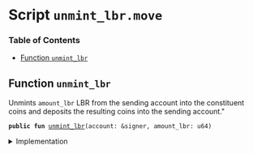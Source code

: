 
<a name="SCRIPT"></a>

# Script `unmint_lbr.move`

### Table of Contents

-  [Function `unmint_lbr`](#SCRIPT_unmint_lbr)



<a name="SCRIPT_unmint_lbr"></a>

## Function `unmint_lbr`

Unmints
<code>amount_lbr</code> LBR from the sending account into the constituent coins and deposits
the resulting coins into the sending account."


<pre><code><b>public</b> <b>fun</b> <a href="#SCRIPT_unmint_lbr">unmint_lbr</a>(account: &signer, amount_lbr: u64)
</code></pre>



<details>
<summary>Implementation</summary>


<pre><code><b>fun</b> <a href="#SCRIPT_unmint_lbr">unmint_lbr</a>(account: &signer, amount_lbr: u64) {
    <b>let</b> withdraw_cap = <a href="../../modules/doc/LibraAccount.md#0x1_LibraAccount_extract_withdraw_capability">LibraAccount::extract_withdraw_capability</a>(account);
    <b>let</b> lbr = <a href="../../modules/doc/LibraAccount.md#0x1_LibraAccount_withdraw_from">LibraAccount::withdraw_from</a>&lt;<a href="../../modules/doc/LBR.md#0x1_LBR">LBR</a>&gt;(&withdraw_cap, amount_lbr);
    <a href="../../modules/doc/LibraAccount.md#0x1_LibraAccount_restore_withdraw_capability">LibraAccount::restore_withdraw_capability</a>(withdraw_cap);
    <b>let</b> (coin1, coin2) = <a href="../../modules/doc/LBR.md#0x1_LBR_unpack">LBR::unpack</a>(account, lbr);
    <a href="../../modules/doc/LibraAccount.md#0x1_LibraAccount_deposit_to">LibraAccount::deposit_to</a>(account, coin1);
    <a href="../../modules/doc/LibraAccount.md#0x1_LibraAccount_deposit_to">LibraAccount::deposit_to</a>(account, coin2);
}
</code></pre>



</details>

